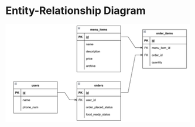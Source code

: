 # Entity-Relationship Diagram

!["screenshot description"](https://github.com/nicohsfu/midterm/blob/master/docs/ERD.png?raw=true)
